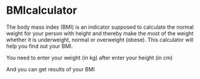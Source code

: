 # BMIcalculator

The body mass index (BMI) is an indicator supposed to calculate the normal weight for your person with height and thereby make the most of the weight whether it is underweight, normal or overweight (obese). This calculator will help you find out your BMI.

You need to enter your weight (in kg) after enter your height (in cm)

And you can get results of your BMI
